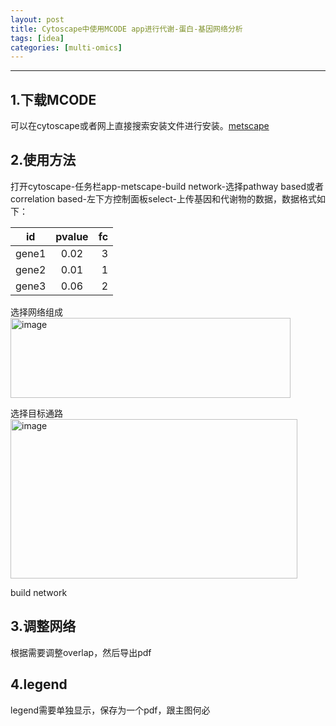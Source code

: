 ```yaml
---
layout: post
title: Cytoscape中使用MCODE app进行代谢-蛋白-基因网络分析
tags: [idea]
categories: [multi-omics]
---
```

------------------------------------------------------------------------


## 1.下载MCODE 
可以在cytoscape或者网上直接搜索安装文件进行安装。[metscape](https://apps.cytoscape.org/apps/metscape)

## 2.使用方法
打开cytoscape-任务栏app-metscape-build network-选择pathway based或者correlation based-左下方控制面板select-上传基因和代谢物的数据，数据格式如下：

id|pvalue|fc
--|:--:|--:
gene1|0.02|3
gene2|0.01|1
gene3|0.06|2

选择网络组成
<img width="448" height="128" alt="image" src="https://github.com/user-attachments/assets/2fdc168e-1d88-43d9-9232-effc175765f9" />

选择目标通路
<img width="459" height="255" alt="image" src="https://github.com/user-attachments/assets/acdf0e06-8f00-4dfb-bb4c-08880632635b" />

build network

## 3.调整网络
根据需要调整overlap，然后导出pdf

## 4.legend
legend需要单独显示，保存为一个pdf，跟主图何必
